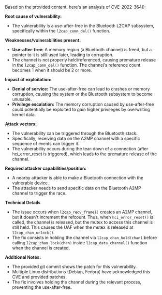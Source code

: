Based on the provided content, here's an analysis of CVE-2022-3640:

**Root cause of vulnerability:**

*   The vulnerability is a use-after-free in the Bluetooth L2CAP subsystem, specifically within the `l2cap_conn_del()` function.

**Weaknesses/vulnerabilities present:**

*   **Use-after-free:** A memory region (a Bluetooth channel) is freed, but a pointer to it is still used later, leading to corruption.
*   The channel is not properly held/referenced, causing premature release in the `l2cap_conn_del()` function. The channel's reference count becomes 1 when it should be 2 or more.

**Impact of exploitation:**

*   **Denial of service:**  The use-after-free can lead to crashes or memory corruption, causing the system or the Bluetooth subsystem to become unusable.
*   **Privilege escalation:** The memory corruption caused by use-after-free could potentially be exploited to gain higher privileges by overwriting kernel data.

**Attack vectors:**

*   The vulnerability can be triggered through the Bluetooth stack.
*   Specifically, receiving data on the A2MP channel with a specific sequence of events can trigger it.
*   The vulnerability occurs during the tear-down of a connection (after hci_error_reset is triggered), which leads to the premature release of the channel.

**Required attacker capabilities/position:**

*   A nearby attacker is able to make a Bluetooth connection with the vulnerable device.
*   The attacker needs to send specific data on the Bluetooth A2MP channel to trigger the race.

**Technical Details**
*   The issue occurs when `l2cap_recv_frame()` creates an A2MP channel, but it doesn't increment the refcount. Thus, when `hci_error_reset()` is called, the channel is released, but the mutex to access this channel is still held. This causes the UAF when the mutex is released at `l2cap_chan_unlock()`.
*  The fix consists in holding the channel via `l2cap_chan_hold(chan)` before calling  `l2cap_chan_lock(chan)` inside `l2cap_data_channel()` function when the channel is created.

**Additional Notes:**
*   The provided git commit shows the patch for this vulnerability.
*   Multiple Linux distributions (Debian, Fedora) have acknowledged this CVE and provided patches.
*   The fix involves holding the channel during the relevant process, preventing the use-after-free.
